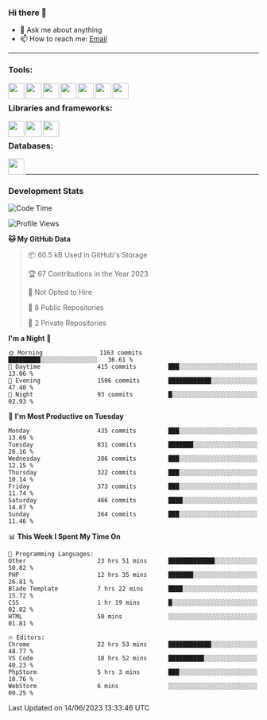### Hi there 👋

- 💬 Ask me about anything
- 📫 How to reach me: [Email]

---

### Tools:
<img align='left' height="32" width="32" src="https://cdn.jsdelivr.net/npm/simple-icons@4.8.0/icons/phpstorm.svg" />
<img align='left' height="32" width="32" src="https://cdn.jsdelivr.net/npm/simple-icons@4.8.0/icons/webstorm.svg" />
<img align='left' height="32" width="32" src="https://cdn.jsdelivr.net/npm/simple-icons@4.8.0/icons/visualstudiocode.svg" />
<img align='left' height="32" width="32" src="https://cdn.jsdelivr.net/npm/simple-icons@4.8.0/icons/sublimetext.svg" />
<img align='left' height="32" width="32" src="https://cdn.jsdelivr.net/npm/simple-icons@4.8.0/icons/laragon.svg" />
<img align='left' height="32" width="32" src="https://cdn.jsdelivr.net/npm/simple-icons@4.8.0/icons/docker.svg" />
<img align='left' height="32" width="32" src="https://cdn.jsdelivr.net/npm/simple-icons@4.8.0/icons/amazonaws.svg" />
<br>

### Libraries and frameworks:
<img align='left' height="32" width="32" src="https://cdn.jsdelivr.net/npm/simple-icons@4.8.0/icons/laravel.svg" />
<img align='left' height="32" width="32" src="https://cdn.jsdelivr.net/npm/simple-icons@4.8.0/icons/vue-dot-js.svg" />
<img align='left' height="32" width="32" src="https://cdn.jsdelivr.net/npm/simple-icons@4.8.0/icons/jquery.svg" />
<br>

### Databases:
<img align='left' height="32" width="32" src="https://cdn.jsdelivr.net/npm/simple-icons@4.8.0/icons/mysql.svg" />
<br>

---
### Development Stats
<!--START_SECTION:waka-->
![Code Time](http://img.shields.io/badge/Code%20Time-1%2C793%20hrs%2030%20mins-blue)

![Profile Views](http://img.shields.io/badge/Profile%20Views-0-blue)

**🐱 My GitHub Data** 

> 📦 60.5 kB Used in GitHub's Storage 
 > 
> 🏆 67 Contributions in the Year 2023
 > 
> 🚫 Not Opted to Hire
 > 
> 📜 8 Public Repositories 
 > 
> 🔑 2 Private Repositories 
 > 
**I'm a Night 🦉** 

```text
🌞 Morning                1163 commits        █████████░░░░░░░░░░░░░░░░   36.61 % 
🌆 Daytime                415 commits         ███░░░░░░░░░░░░░░░░░░░░░░   13.06 % 
🌃 Evening                1506 commits        ████████████░░░░░░░░░░░░░   47.40 % 
🌙 Night                  93 commits          █░░░░░░░░░░░░░░░░░░░░░░░░   02.93 % 
```
📅 **I'm Most Productive on Tuesday** 

```text
Monday                   435 commits         ███░░░░░░░░░░░░░░░░░░░░░░   13.69 % 
Tuesday                  831 commits         ███████░░░░░░░░░░░░░░░░░░   26.16 % 
Wednesday                386 commits         ███░░░░░░░░░░░░░░░░░░░░░░   12.15 % 
Thursday                 322 commits         ███░░░░░░░░░░░░░░░░░░░░░░   10.14 % 
Friday                   373 commits         ███░░░░░░░░░░░░░░░░░░░░░░   11.74 % 
Saturday                 466 commits         ████░░░░░░░░░░░░░░░░░░░░░   14.67 % 
Sunday                   364 commits         ███░░░░░░░░░░░░░░░░░░░░░░   11.46 % 
```


📊 **This Week I Spent My Time On** 

```text
💬 Programming Languages: 
Other                    23 hrs 51 mins      █████████████░░░░░░░░░░░░   50.82 % 
PHP                      12 hrs 35 mins      ███████░░░░░░░░░░░░░░░░░░   26.81 % 
Blade Template           7 hrs 22 mins       ████░░░░░░░░░░░░░░░░░░░░░   15.72 % 
CSS                      1 hr 19 mins        █░░░░░░░░░░░░░░░░░░░░░░░░   02.82 % 
HTML                     50 mins             ░░░░░░░░░░░░░░░░░░░░░░░░░   01.81 % 

🔥 Editors: 
Chrome                   22 hrs 53 mins      ████████████░░░░░░░░░░░░░   48.77 % 
VS Code                  18 hrs 52 mins      ██████████░░░░░░░░░░░░░░░   40.23 % 
PhpStorm                 5 hrs 3 mins        ███░░░░░░░░░░░░░░░░░░░░░░   10.76 % 
WebStorm                 6 mins              ░░░░░░░░░░░░░░░░░░░░░░░░░   00.25 % 
```


 Last Updated on 14/06/2023 13:33:46 UTC
<!--END_SECTION:waka-->

[huyviet]: https://huyviet.vn/
[EMAIl]: https://mail.google.com/mail/u/0/?fs=1&tf=cm&source=mailto&to=huynguyenviet0110@gmail.com
